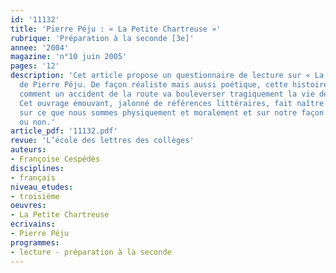 ```yaml
---
id: '11132'
title: 'Pierre Péju : « La Petite Chartreuse »'
rubrique: 'Préparation à la seconde [3e]'
annee: '2004'
magazine: 'n°10 juin 2005'
pages: '12'
description: 'Cet article propose un questionnaire de lecture sur « La Petite Chartreuse »
  de Pierre Péju. De façon réaliste mais aussi poétique, cette histoire nous raconte
  comment un accident de la route va bouleverser tragiquement la vie de trois personnes.
  Cet ouvrage émouvant, jalonné de références littéraires, fait naître une réflexion
  sur ce que nous sommes physiquement et moralement et sur notre façon de l’accepter
  ou non.'
article_pdf: '11132.pdf'
revue: 'L’école des lettres des collèges'
auteurs:
- Françoise Cespédès
disciplines:
- français
niveau_etudes:
- troisième
oeuvres:
- La Petite Chartreuse
ecrivains:
- Pierre Péju
programmes:
- lecture - préparation à la seconde
---
```

